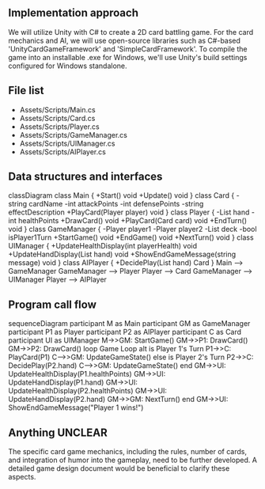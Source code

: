 ## Implementation approach

We will utilize Unity with C# to create a 2D card battling game. For the card mechanics and AI, we will use open-source libraries such as C#-based 'UnityCardGameFramework' and 'SimpleCardFramework'. To compile the game into an installable .exe for Windows, we'll use Unity's build settings configured for Windows standalone.

## File list

- Assets/Scripts/Main.cs
- Assets/Scripts/Card.cs
- Assets/Scripts/Player.cs
- Assets/Scripts/GameManager.cs
- Assets/Scripts/UIManager.cs
- Assets/Scripts/AIPlayer.cs

## Data structures and interfaces

classDiagram
    class Main {
        +Start() void
        +Update() void
    }
    class Card {
        -string cardName
        -int attackPoints
        -int defensePoints
        -string effectDescription
        +PlayCard(Player player) void
    }
    class Player {
        -List<Card> hand
        -int healthPoints
        +DrawCard() void
        +PlayCard(Card card) void
        +EndTurn() void
    }
    class GameManager {
        -Player player1
        -Player player2
        -List<Card> deck
        -bool isPlayer1Turn
        +StartGame() void
        +EndGame() void
        +NextTurn() void
    }
    class UIManager {
        +UpdateHealthDisplay(int playerHealth) void
        +UpdateHandDisplay(List<Card> hand) void
        +ShowEndGameMessage(string message) void
    }
    class AIPlayer {
        +DecidePlay(List<Card> hand) Card
    }
    Main --> GameManager
    GameManager --> Player
    Player --> Card
    GameManager --> UIManager
    Player --> AIPlayer

## Program call flow

sequenceDiagram
    participant M as Main
    participant GM as GameManager
    participant P1 as Player
    participant P2 as AIPlayer
    participant C as Card
    participant UI as UIManager
    M->>GM: StartGame()
    GM->>P1: DrawCard()
    GM->>P2: DrawCard()
    loop Game Loop
        alt is Player 1's Turn
            P1->>C: PlayCard(P1)
            C-->>GM: UpdateGameState()
        else is Player 2's Turn
            P2->>C: DecidePlay(P2.hand)
            C-->>GM: UpdateGameState()
        end
        GM->>UI: UpdateHealthDisplay(P1.healthPoints)
        GM->>UI: UpdateHandDisplay(P1.hand)
        GM->>UI: UpdateHealthDisplay(P2.healthPoints)
        GM->>UI: UpdateHandDisplay(P2.hand)
        GM->>GM: NextTurn()
    end
    GM->>UI: ShowEndGameMessage("Player 1 wins!")

## Anything UNCLEAR

The specific card game mechanics, including the rules, number of cards, and integration of humor into the gameplay, need to be further developed. A detailed game design document would be beneficial to clarify these aspects.

